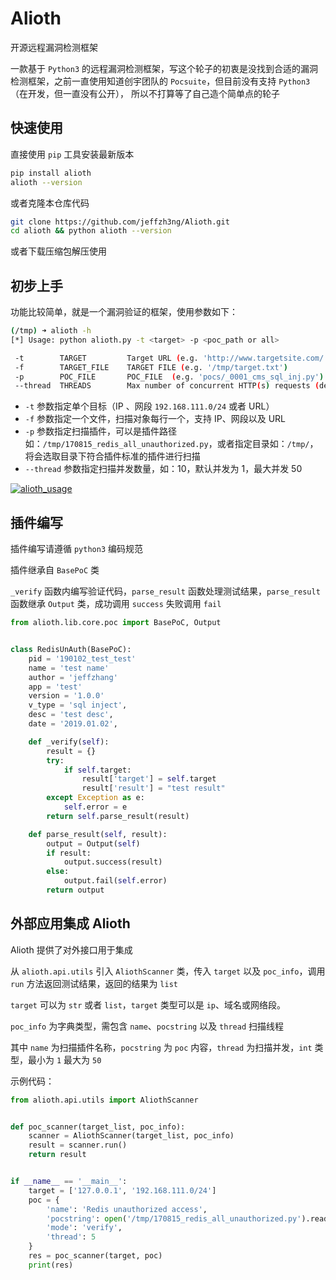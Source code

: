 # Alioth
开源远程漏洞检测框架

一款基于 `Python3` 的远程漏洞检测框架，写这个轮子的初衷是没找到合适的漏洞检测框架，之前一直使用知道创宇团队的 `Pocsuite`，但目前没有支持 `Python3`（在开发，但一直没有公开），
所以不打算等了自己造个简单点的轮子

## 快速使用

直接使用 `pip` 工具安装最新版本

```bash
pip install alioth
alioth --version
```

或者克隆本仓库代码

```bash
git clone https://github.com/jeffzh3ng/Alioth.git
cd alioth && python alioth --version
```

或者下载压缩包解压使用


## 初步上手

功能比较简单，就是一个漏洞验证的框架，使用参数如下：

```bash
(/tmp) ➜ alioth -h
[*] Usage: python alioth.py -t <target> -p <poc_path or all>

 -t        TARGET         Target URL (e.g. 'http://www.targetsite.com/')
 -f        TARGET_FILE    TARGET FILE (e.g. '/tmp/target.txt')
 -p        POC_FILE       POC_FILE  (e.g. 'pocs/_0001_cms_sql_inj.py') or all
 --thread  THREADS        Max number of concurrent HTTP(s) requests (default 5)
```

- `-t` 参数指定单个目标（IP 、网段 `192.168.111.0/24` 或者 URL）
- `-f` 参数指定一个文件，扫描对象每行一个，支持 IP、网段以及 URL
- `-p` 参数指定扫描插件，可以是插件路径如：`/tmp/170815_redis_all_unauthorized.py`，或者指定目录如：`/tmp/`，将会选取目录下符合插件标准的插件进行扫描
- `--thread`  参数指定扫描并发数量，如：10，默认并发为 1，最大并发 50


[![alioth_usage](https://asciinema.org/a/X6eAlybTCn0f4x0Yo4LRtLS3N.svg)](https://asciinema.org/a/X6eAlybTCn0f4x0Yo4LRtLS3N)

## 插件编写

插件编写请遵循 `python3` 编码规范

插件继承自 `BasePoC` 类

`_verify` 函数内编写验证代码，`parse_result` 函数处理测试结果，`parse_result` 函数继承 `Output` 类，成功调用 `success` 失败调用 `fail`


```python
from alioth.lib.core.poc import BasePoC, Output


class RedisUnAuth(BasePoC):
    pid = '190102_test_test'
    name = 'test name'
    author = 'jeffzhang'
    app = 'test'
    version = '1.0.0'
    v_type = 'sql inject',
    desc = 'test desc',
    date = '2019.01.02',

    def _verify(self):
        result = {}
        try:
            if self.target:
                result['target'] = self.target
                result['result'] = "test result"
        except Exception as e:
            self.error = e
        return self.parse_result(result)

    def parse_result(self, result):
        output = Output(self)
        if result:
            output.success(result)
        else:
            output.fail(self.error)
        return output
```

## 外部应用集成 Alioth

Alioth 提供了对外接口用于集成

从 `alioth.api.utils` 引入 `AliothScanner` 类，传入 `target` 以及 `poc_info`，调用 `run` 方法返回测试结果，返回的结果为 `list`

`target` 可以为 `str` 或者 `list`，`target` 类型可以是 `ip`、域名或网络段。

`poc_info` 为字典类型，需包含 `name`、`pocstring` 以及 `thread` 扫描线程

其中 `name` 为扫描插件名称，`pocstring` 为 `poc` 内容，`thread` 为扫描并发，`int` 类型，最小为 `1` 最大为 `50`

示例代码：

```python
from alioth.api.utils import AliothScanner


def poc_scanner(target_list, poc_info):
    scanner = AliothScanner(target_list, poc_info)
    result = scanner.run()
    return result


if __name__ == '__main__':
    target = ['127.0.0.1', '192.168.111.0/24']
    poc = {
        'name': 'Redis unauthorized access',
        'pocstring': open('/tmp/170815_redis_all_unauthorized.py').read(),
        'mode': 'verify',
        'thread': 5
    }
    res = poc_scanner(target, poc)
    print(res)
```
